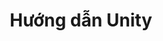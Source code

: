 ---
title: Hướng dẫn Unity
published: 2024-12-01
description: "Khám phá hành trình trở thành một game developer, từ việc học lập trình đến những thử thách, cơ hội nghề nghiệp và mức lương trong ngành tại TP.HCM."
tags: [Game Development, Career Journey, Game Developer, Unity]
image: "https://i1-vnexpress.vnecdn.net/2024/04/12/1712826988443-1712826994-1712889276.png?w=680&h=408&q=100&dpr=1&fit=crop&s=5JjtbbwyA18a_5rezeYpgg"
category: Blog
draft: true
---